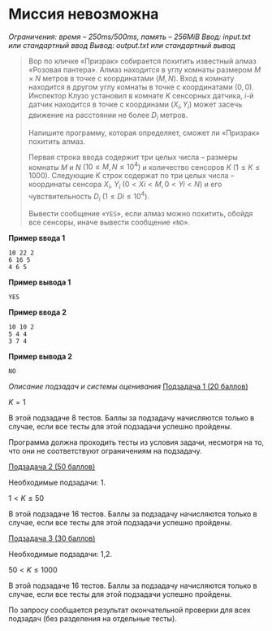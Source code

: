 # Миссия невозможна

*Ограничения: время – 250ms/500ms, память – 256MiB Ввод: input.txt или стандартный ввод Вывод: output.txt или стандартный вывод*

> Вор по кличке «Призрак» собирается похитить известный алмаз «Розовая пантера». Алмаз находится в углу комнаты размером $M × N$ метров в точке с координатами $(M,N)$. Вход в комнату находится в другом углу комнаты в точке с координатами $(0,0)$. Инспектор Клузо установил в комнате $K$ сенсорных датчика, $i$-й датчик находится в точке с координами $(X_i, Y_i)$ может засечь движение на расстоянии не более $D_i$ метров.
>
> Напишите программу, которая определяет, сможет ли «Призрак» похитить алмаз.
>
> Первая строка ввода содержит три целых числа – размеры комнаты $M$ и $N$ $(10 ≤ M, N ≤ 10^4)$ и количество сенсоров $K$ $(1 ≤ K ≤ 1000)$. Следующие $K$ строк содержат по три целых числа – координаты сенсора $X_i$, $Y_i$ $(0 < Xi < M, 0 < Yi < N)$ и его чувствительность $D_i$ $(1 ≤ Di ≤ 10^4)$.
>
> Вывести сообщение «`YES`», если алмаз можно похитить, обойдя все сенсоры, иначе вывести сообщение «`NO`».

**Пример ввода 1**
```
10 22 2
6 16 5
4 6 5
```
**Пример вывода 1**
```
YES
```
**Пример ввода 2**
```
10 10 2
5 4 4
3 7 4
```
**Пример вывода 2**
```
NO
```

*Описание подзадач и системы оценивания*
<u>Подзадача 1 (20 баллов)</u>

$K = 1$

В этой подзадаче 8 тестов. Баллы за подзадачу начисляются только в случае, если все тесты для этой подзадачи успешно пройдены.

Программа должна проходить тесты из условия задачи, несмотря на то, что они не соответствуют ограничениям на подзадачу.

<u>Подзадача 2 (50 баллов)</u>

Необходимые подзадачи: 1.

$1 < K ≤ 50$

В этой подзадаче 16 тестов. Баллы за подзадачу начисляются только в случае, если все тесты для этой подзадачи успешно пройдены.

<u>Подзадача 3 (30 баллов)</u>

Необходимые подзадачи: 1,2.

$50 < K ≤ 1000$

В этой подзадаче 16 тестов. Баллы за подзадачу начисляются только в случае, если все тесты для этой подзадачи успешно пройдены.

По запросу сообщается результат окончательной проверки для всех подзадач (без разделения на отдельные тесты).
